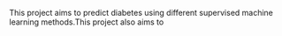 This project aims to predict diabetes using different supervised machine learning methods.This project also aims to 

